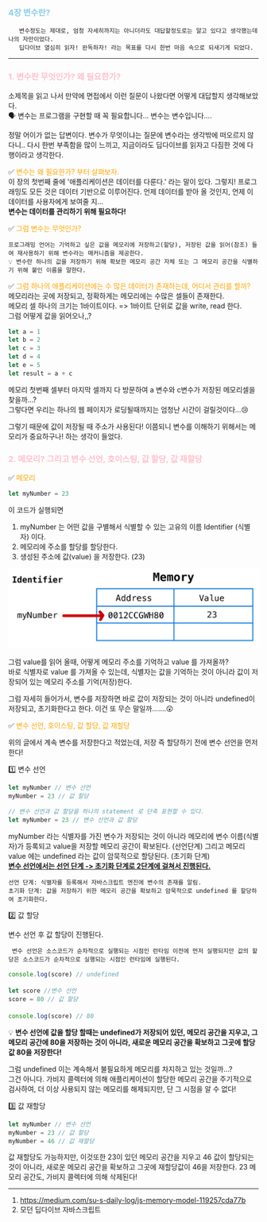 ### <span style="color: skyblue">4장 변수란?</span>

       변수정도는 제대로, 엄청 자세히까지는 아니더라도 대답할정도로는 알고 있다고 생각했는데 나의 자만이었다.
       딥다이브 열심히 읽자! 완독하자! 라는 목표를 다시 한번 마음 속으로 되새기게 되었다.

---

### <span style="color: pink">1. 변수란 무엇인가? 왜 필요한가?

소제목을 읽고 나서 만약에 면접에서 이런 질문이 나왔다면 어떻게 대답할지 생각해보았다. <br /> 🗣 변수는 프로그램을 구현할 때 꼭 필요합니다... 변수는 변수입니다....

정말 어이가 없는 답변이다. 변수가 무엇이냐는 질문에 변수라는 생각밖에 떠오르지 않다니.. 다시 한번 부족함을 많이 느끼고, 지금이라도 딥다이브를 읽자고 다짐한 것에 다행이라고 생각한다.

✅ <span style="color: orange">변수는 왜 필요한가? 부터 살펴보자.</span>  
 이 장의 첫번째 줄에 '애플리케이션은 데이터를 다룬다.' 라는 말이 있다. 그렇지! 프로그래밍도 모든 것은 데이터 기반으로 이루어진다. 언제 데이터를 받아 올 것인지, 언제 이 데이터를 사용자에게 보여줄 지...  
**변수는 데이터를 관리하기 위해 필요하다!**

✅ <span style="color: orange">그럼 변수는 무엇인가?</span>

    프로그래밍 언어는 기억하고 싶은 값을 메모리에 저장하고(할당), 저장된 값을 읽어(참조) 들여 재사용하기 위해 변수라는 매커니즘을 제공한다.
    💡 변수란 하나의 값을 저장하기 위해 확보한 메모리 공간 자체 또는 그 메모리 공간을 식별하기 위해 붙인 이름을 말한다.

✅ <span style="color: orange">그럼 하나의 애플리케이션에는 수 많은 데이터가 존재하는데, 어디서 관리를 할까? </span>  
메모리라는 곳에 저장되고, 정확하게는 메모리에는 수많은 셀들이 존재한다.  
메모리 셀 하나의 크기는 1바이트이다. => 1바이트 단위로 값을 write, read 한다.  
그럼 어떻게 값을 읽어오나,,?

```js
let a = 1
let b = 2
let c = 3
let d = 4
let e = 5
let result = a + c
```

메모리 첫번째 셀부터 마지막 셀까지 다 방문하여 a 변수와 c변수가 저장된 메모리셀을 찾을까...?  
그렇다면 우리는 하나의 웹 페이지가 로딩될때까지는 엄청난 시간이 걸릴것이다...😢

그렇기 때문에 값이 저장될 때 주소가 사용된다!
이쯤되니 변수를 이해하기 위해서는 메모리가 중요하구나! 하는 생각이 들었다.

### <span style="color: pink">2. 메모리? 그리고 변수 선언, 호이스팅, 값 할당, 값 재할당

✅<span style="color: orange"> 메모리</span>

```js
let myNumber = 23
```

이 코드가 실행되면

1.  myNumber 는 어떤 값을 구별해서 식별할 수 있는 고유의 이름 Identifier (식별자) 이다.
2.  메모리에 주소를 할당를 할당한다.
3.  생성된 주소에 값(value) 을 저장한다. (23)

![default](../../imgs/memory1.jpeg)

그럼 value를 읽어 올때, 어떻게 메모리 주소를 기억하고 value 를 가져올까?  
바로 식별자로 value 를 가져올 수 있는데, 식별자는 값을 기억하는 것이 아니라 값이 저장되어 있는 메모리 주소를 기억(저장)한다.

그럼 자세히 들어가서, 변수를 저장하면 바로 값이 저장되는 것이 아니라 undefined이 저장되고, 초기화한다고 한다. 이건 또 무슨 말일까.......😲

✅ <span style="color: orange">변수 선언, 호이스팅, 값 할당, 값 재할당</span>

위의 글에서 계속 변수를 저장한다고 적었는데, 저장 즉 할당하기 전에 변수 선언을 먼저한다!

1️⃣ 변수 선언

```js
let myNumber // 변수 선언
myNumber = 23 // 값 할당
```

```js
// 변수 선언과 값 할당을 하나의 statement 로 단축 표현할 수 있다.
let myNumber = 23 // 변수 선언과 값 할당
```

myNumber 라는 식별자를 가진 변수가 저장되는 것이 아니라 메모리에 변수 이름(식별자)가 등록되고 value을 저장할 메모리 공간이 확보된다. (선언단계) 그리고 메모리 value 에는 undefined 라는 값이 암묵적으로 할당된다. (초기화 단계)  
**<u>변수 선언에서는 선언 단계 -> 초기화 단계로 2단계에 걸쳐서 진행된다.</u>**

    선언 단계: 식별자를 등록해서 자바스크립트 엔진에 변수의 존재를 알림.
    초기화 단계: 값을 저장하기 위한 메모리 공간을 확보하고 암묵적으로 undefined 를 할당하여 초기화한다.

2️⃣ 값 할당

변수 선언 후 값 할당이 진행된다.

     변수 선언은 소스코드가 순차적으로 실행되는 시점인 런타임 이전에 먼저 실행되지만 값의 할당은 소스코드가 순차적으로 실행되는 시점인 런타임에 실행된다.

```js
console.log(score) // undefined

let score //변수 선언
score = 80 // 값 할당

console.log(score) // 80
```

💡 **변수 선언에 값을 할당 할때는 undefined가 저장되어 있던, 메모리 공간을 지우고, 그 메모리 공간에 80을 저장하는 것이 아니라, 새로운 메모리 공간을 확보하고 그곳에 할당 값 80을 저장한다!**

그럼 undefined 이는 계속해서 불필요하게 메모리를 차지하고 있는 것일까...?  
그건 아니다. 가비지 콜렉터에 의해 애플리케이션이 할당한 메모리 공간을 주기적으로 검사하여, 더 이상 사용되지 않는 메모리를 해제되지만, 단 그 시점을 알 수 없다!

3️⃣ 값 재할당

```js
let myNumber // 변수 선언
myNumber = 23 // 값 할당
myNumber = 46 // 값 재할당
```

값 재할당도 가능하지만, 이것또한 23이 있던 메모리 공간을 지우고 46 값이 할당되는 것이 아니라, 새로운 메모리 공간을 확보하고 그곳에 재할당값이 46을 저장한다. 23 메모리 공간도, 가비지 콜렉터에 의해 삭제된다!

---

1. https://medium.com/su-s-daily-log/js-memory-model-119257cda77b
2. 모던 딥다이브 자바스크립트
